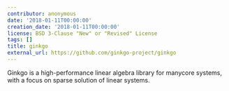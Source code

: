 ```yaml
---
contributor: anonymous
date: '2018-01-11T00:00:00'
creation_date: '2018-01-11T00:00:00'
license: BSD 3-Clause "New" or "Revised" License
tags: []
title: ginkgo
external_url: https://github.com/ginkgo-project/ginkgo
---
```


Ginkgo is a high-performance linear algebra library for manycore systems, with a focus on sparse solution of linear
systems.
